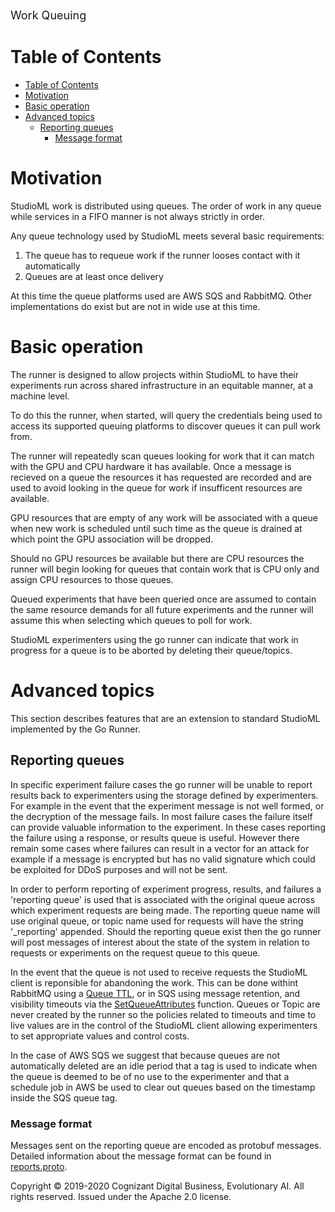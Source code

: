 <p style="font-size: large;margin: .67em 0;">Work Queuing</p>

<!--ts-->

Table of Contents
=================

* [Table of Contents](#table-of-contents)
* [Motivation](#motivation)
* [Basic operation](#basic-operation)
* [Advanced topics](#advanced-topics)
  * [Reporting queues](#reporting-queues)
    * [Message format](#message-format)
<!--te-->
# Motivation

StudioML work is distributed using queues.  The order of work in any queue while services in a FIFO manner is not always strictly in order.

Any queue technology used by StudioML meets several basic requirements:

1. The queue has to requeue work if the runner looses contact with it automatically
2. Queues are at least once delivery

At this time the queue platforms used are AWS SQS and RabbitMQ.  Other implementations do exist but are not in wide use at this time.

# Basic operation

The runner is designed to allow projects within StudioML to have their experiments run across shared infrastructure in an equitable manner, at a machine level.

To do this the runner, when started, will query the credentials being used to access its supported queuing platforms to discover queues it can pull work from.

The runner will repeatedly scan queues looking for work that it can match with the GPU and CPU hardware it has available.  Once a message is recieved on a queue the resources it has requested are recorded and are used to avoid looking in the queue for work if insufficent resources are available.

GPU resources that are empty of any work will be associated with a queue when new work is scheduled until such time as the queue is drained at which point the GPU association will be dropped.

Should no GPU resources be available but there are CPU resources the runner will begin looking for queues that contain work that is CPU only and assign CPU resources to those queues.

Queued experiments that have been queried once are assumed to contain the same resource demands for all future experiments and the runner will assume this when selecting which queues to poll for work.

StudioML experimenters using the go runner can indicate that work in progress for a queue is to be aborted by deleting their queue/topics.

# Advanced topics

This section describes features that are an extension to standard StudioML implemented by the Go Runner.

## Reporting queues

In specific experiment failure cases the go runner will be unable to report results back to experimenters using the storage defined by experimenters.  For example in the event that the experiment message is not well formed, or the decryption of the message fails.  In most failure cases the failure itself can provide valuable information to the experiment.  In these cases reporting the failure using a response, or results queue is useful.  However there remain some cases where failures can result in a vector for an attack for example if a message is encrypted but has no valid signature which could be exploited for DDoS purposes and will not be sent.

In order to perform reporting of experiment progress, results, and failures a 'reporting queue' is used that is associated with the original queue across which experiment requests are being made.  The reporting queue name will use original queue, or topic name used for requests will have the string '\_reporting' appended.  Should the reporting queue exist then the go runner will post messages of interest about the state of the system in relation to requests or experiments on the request queue to this queue.

In the event that the queue is not used to receive requests the StudioML client is reponsible for abandoning the work.  This can be done withint RabbitMQ using a [Queue TTL](https://www.rabbitmq.com/ttl.html#queue-ttl), or in SQS using message retention, and visibility timeouts via the [SetQueueAttributes](https://docs.aws.amazon.com/AWSSimpleQueueService/latest/APIReference/API_SetQueueAttributes.html) function.  Queues or Topic are never created by the runner so the policies related to timeouts and time to live values are in the control of the StudioML client allowing experimenters to set appropriate values and control costs.

In the case of AWS SQS we suggest that because queues are not automatically deleted are an idle period that a tag is used to indicate when the queue is deemed to be of no use to the experimenter and that a schedule job in AWS be used to clear out queues based on the timestamp inside the SQS queue tag.

### Message format

Messages sent on the reporting queue are encoded as protobuf messages.  Detailed information about the message format can be found in [reports.proto](proto/reports.proto).


Copyright © 2019-2020 Cognizant Digital Business, Evolutionary AI. All rights reserved. Issued under the Apache 2.0 license.
